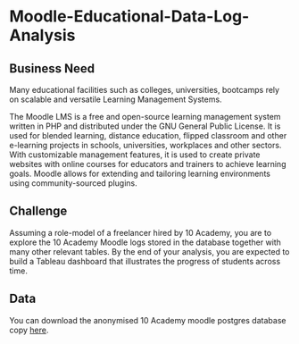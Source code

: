 # Moodle-Educational-Data-Log-Analysis

## Business Need
Many educational facilities such as colleges, universities, bootcamps rely on scalable and versatile Learning Management Systems. 

The Moodle LMS  is a free and open-source learning management system written in PHP and distributed under the GNU General Public License. It is used for blended learning, distance education, flipped classroom and other e-learning projects in schools, universities, workplaces and other sectors. With customizable management features, it is used to create private websites with online courses for educators and trainers to achieve learning goals. Moodle allows for extending and tailoring learning environments using community-sourced plugins.

## Challenge
Assuming a role-model of a freelancer hired by 10 Academy, you are to explore the 10 Academy Moodle logs stored in the database together with many other relevant tables. By the end of your analysis, you are expected to build a Tableau dashboard that illustrates the progress of students across time.

## Data
You can download the anonymised 10 Academy moodle postgres database copy <a href="https://drive.google.com/file/d/1JQT4wDgH1qJQ_ghrn9tt6nU3XckihlUc/view?usp=sharing">here</a>.


